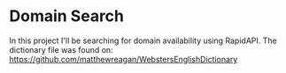 # Domain Search


In this project I'll be searching for domain availability using RapidAPI. The dictionary file was found on: 
https://github.com/matthewreagan/WebstersEnglishDictionary